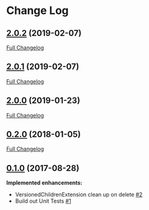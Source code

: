# Change Log

## [2.0.2](https://github.com/webbuilders-group/silverstripe-versioned-helpers/tree/2.0.2) (2019-02-07)
[Full Changelog](https://github.com/webbuilders-group/silverstripe-versioned-helpers/compare/2.0.1...2.0.2)

## [2.0.1](https://github.com/webbuilders-group/silverstripe-versioned-helpers/tree/2.0.1) (2019-02-07)
[Full Changelog](https://github.com/webbuilders-group/silverstripe-versioned-helpers/compare/2.0.0...2.0.1)

## [2.0.0](https://github.com/webbuilders-group/silverstripe-versioned-helpers/tree/2.0.0) (2019-01-23)
[Full Changelog](https://github.com/webbuilders-group/silverstripe-versioned-helpers/compare/0.2.0...2.0.0)

## [0.2.0](https://github.com/webbuilders-group/silverstripe-versioned-helpers/tree/0.2.0) (2018-01-05)
[Full Changelog](https://github.com/webbuilders-group/silverstripe-versioned-helpers/compare/0.1.0...0.2.0)

## [0.1.0](https://github.com/webbuilders-group/silverstripe-versioned-helpers/tree/0.1.0) (2017-08-28)
**Implemented enhancements:**

- VersionedChildrenExtension clean up on delete [\#2](https://github.com/webbuilders-group/silverstripe-versioned-helpers/issues/2)
- Build out Unit Tests [\#1](https://github.com/webbuilders-group/silverstripe-versioned-helpers/issues/1)
